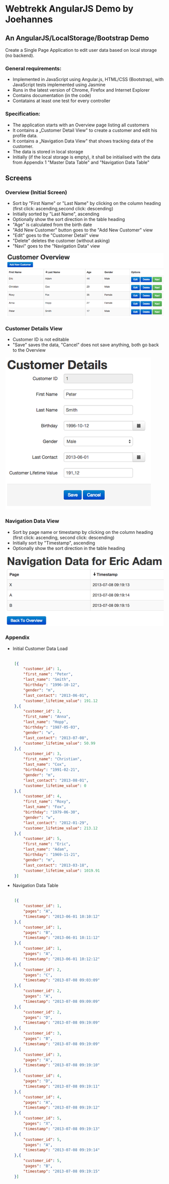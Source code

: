 # Webtrekk AngularJS Demo by Joehannes

## An AngularJS/LocalStorage/Bootstrap Demo

Create a Single Page Application to edit user data based on local storage (no backend).

### General requirements:

* Implemented in JavaScript using Angular.js, HTML/CSS (Bootstrap), with JavaScript tests implemented using Jasmine
* Runs in the latest version of Chrome, Firefox and Internet Explorer
* Contains documentation (in the code)
* Contatains at least one test for every controller

### Specification:

* The application starts with an Overview page listing all customers
* It contains a „Customer Detail View" to create a customer and edit his profile data.
* It contains a „Navigation Data View" that shows tracking data of the customer.
* The data is stored in local storage
* Initially (if the local storage is empty), it shall be initialised with the data from Appendix 1 "Master Data Table" and "Navigation Data Table"

## Screens

### Overview (Initial Screen)

* Sort by "First Name" or "Last Name" by clicking on the column heading (first click: ascending,second click: descending)
* Initially sorted by "Last Name", ascending
* Optionally show the sort direction in the table heading
* "Age" is calculated from the birth date
* "Add New Customer" button goes to the "Add New Customer" view
* "Edit" goes to the "Customer Detail" view
* "Delete" deletes the customer (without asking)
* "Navi" goes to the "Navigation Data" view

![customer overview](/docs/overview.png)

### Customer Details View

* Customer ID is not editable
* "Save" saves the data, "Cancel" does not save anything, both go back to the Overview

![customer details](/docs/details.png)

### Navigation Data View

* Sort by page name or timestamp by clicking on the column heading (first click: ascending, second click: descending)
* Initially sort by "Timestamp", ascending
* Optionally show the sort direction in the table heading

![navigation data](/docs/navigation.png)

### Appendix

* Initial Customer Data Load

```json

	[{
		"customer_id": 1,
		"first_name": "Peter",
		"last_name": "Smith",
		"birthday": "1996-10-12",
		"gender": "m",
		"last_contact": "2013-06-01",
		"customer_lifetime_value": 191.12
	},{
		"customer_id": 2,
		"first_name": "Anna",
		"last_name": "Hopp",
		"birthday": "1987-05-03",
		"gender": "w",
		"last_contact": "2013-07-08",
		"customer_lifetime_value": 50.99
	},{
		"customer_id": 3,
		"first_name": "Christian",
		"last_name": "Cox",
		"birthday": "1991-02-21",
		"gender": "m",
		"last_contact": "2013-08-01",
		"customer_lifetime_value": 0
	},{
		"customer_id": 4,
		"first_name": "Roxy",
		"last_name": "Fox",
		"birthday": "1979-06-30",
		"gender": "w",
		"last_contact": "2012-01-29",
		"customer_lifetime_value": 213.12
	},{
		"customer_id": 5,
		"first_name": "Eric",
		"last_name": "Adam",
		"birthday": "1969-11-21",
		"gender": "m",
		"last_contact": "2013-03-18",
		"customer_lifetime_value": 1019.91
	}]

```

* Navigation Data Table

```json

	[{
		"customer_id": 1,
		"pages": "A",
		"timestamp": "2013-­06-01 10:10:12"
	},{
		"customer_id": 1,
		"pages": "B",
		"timestamp": "2013-06-01 10:11:12"
	},{
		"customer_id": 1,
		"pages": "A",
		"timestamp": "2013-06-01 10:12:12"
	},{
		"customer_id": 2,
		"pages": "C",
		"timestamp": "2013-07-08 09:03:09"
	},{
		"customer_id": 2,
		"pages": "A",
		"timestamp": "2013-07-08 09:09:09"
	},{
		"customer_id": 2,
		"pages": "D",
		"timestamp": "2013-07-08 09:19:09"
	},{
		"customer_id": 3,
		"pages": "B",
		"timestamp": "2013-07-08 09:19:09"
	},{
		"customer_id": 3,
		"pages": "A",
		"timestamp": "2013-07-08 09:19:10"
	},{
		"customer_id": 4,
		"pages": "D",
		"timestamp": "2013-07-08 09:19:11"
	},{
		"customer_id": 4,
		"pages": "A",
		"timestamp": "2013-07-08 09:19:12"
	},{
		"customer_id": 5,
		"pages": "X",
		"timestamp": "2013-07-08 09:19:13"
	},{
		"customer_id": 5,
		"pages": "A",
		"timestamp": "2013-07-08 09:19:14"
	},{
		"customer_id": 5,
		"pages": "B",
		"timestamp": "2013-07-08 09:19:15"
	}]

```
